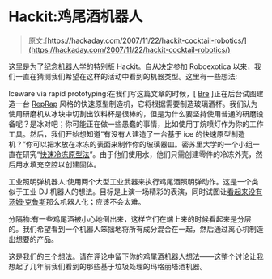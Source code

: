 # Hackit:鸡尾酒机器人

> 原文:[https://hackaday.com/2007/11/22/hackit-cocktail-robotics/](https://hackaday.com/2007/11/22/hackit-cocktail-robotics/)

这里是为了纪念[机器人学](http://roboexotica.com/)的特别版 Hackit。自从决定参加 Roboexotica 以来，我们一直在猜测我们希望在这样的活动中看到的机器类型。这里有一些想法:

Iceware via rapid prototyping:在我们写这篇文章的时候，[ [Bre](http://www.imakethings.com/) ]正在后台试图建造一台 [RepRap](http://reprap.org/bin/view/Main/WebHome) 风格的快速原型制造机，它将根据需要制造玻璃酒杯。我们认为使用研磨机从冰块中切割出饮料杯是很棒的，但是为什么要坚持使用普通的研磨设备呢？是冰对吧；你可能正在做一些愚蠢的事情，比如使用丁烷喷灯作为你的工作工具。然后，我们开始想知道“有没有人建造了一台基于 ice 的快速原型制造机？”你可以把水放在冰冻的表面来制作你的玻璃器皿。密苏里大学的一个小组一直在研究“[快速冷冻原型法](http://web.umr.edu/~vrpl/proj-rp.htm)”。由于他们使用水，他们只需创建零件的冷冻外壳，然后用水填充空腔以创建固体。

工业照明弹机器人:使用两个大型工业武器来执行鸡尾酒照明弹动作。这是一个类似于工业 DJ 机器人的想法。目标是上演一场精彩的表演，同时试图让[看起来没有汤姆·克鲁斯](http://www.youtube.com/watch?v=5YbjzztYbUo)那么机器人化；应该不会太难。

分隔物:有一些鸡尾酒被小心地倒出来，这样它们在端上来的时候看起来是分层的。我们希望看到一个机器人笨拙地将所有成分混合在一起，然后通过离心机制造出想要的产品。

这是我们的三个想法。请在评论中留下你的鸡尾酒机器人想法——这整个讨论让我想起了几年前我们看到的那些基于垃圾处理的玛格丽塔酒机器。